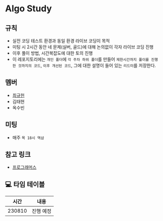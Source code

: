 # Algo Study

## 규칙

- 실전 코딩 테스트 환경과 동일 환경 라이브 코딩이 목적
- 미팅 시 2시간 동안 네 문제(실버, 골드)에 대해 논의없이 각자 라이브 코딩 진행
- 이후 풀이 방법, 시간복잡도에 대한 토의 진행
- 이 레포지토리에는 `개인 폴더`에 `각 주차 하위 폴더`를 만들어 `제한시간까지 풀이를 진행한 것까지의 코드`, `이후 개선된 코드`, 그에 대한 설명이 들어 있는 `리드미`를 저장한다. 

## 멤버

- [최규헌](./KUMA/)
- 김태현
- 옥수빈

## 미팅

- 매주 `목 18시 역삼`

## 참고 링크

- [프로그래머스](https://programmers.co.kr/)

## 💻 타임 테이블

|     시간      |             내용              |
| :-----------: | :---------------------------: |
| 230810 | 진행 예정 |
